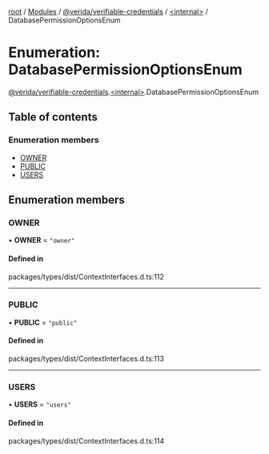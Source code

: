 [root](../README.md) / [Modules](../modules.md) / [@verida/verifiable-credentials](../modules/verida_verifiable_credentials.md) / [<internal\>](../modules/verida_verifiable_credentials._internal_.md) / DatabasePermissionOptionsEnum

# Enumeration: DatabasePermissionOptionsEnum

[@verida/verifiable-credentials](../modules/verida_verifiable_credentials.md).[<internal\>](../modules/verida_verifiable_credentials._internal_.md).DatabasePermissionOptionsEnum

## Table of contents

### Enumeration members

- [OWNER](verida_verifiable_credentials._internal_.DatabasePermissionOptionsEnum.md#owner)
- [PUBLIC](verida_verifiable_credentials._internal_.DatabasePermissionOptionsEnum.md#public)
- [USERS](verida_verifiable_credentials._internal_.DatabasePermissionOptionsEnum.md#users)

## Enumeration members

### OWNER

• **OWNER** = `"owner"`

#### Defined in

packages/types/dist/ContextInterfaces.d.ts:112

___

### PUBLIC

• **PUBLIC** = `"public"`

#### Defined in

packages/types/dist/ContextInterfaces.d.ts:113

___

### USERS

• **USERS** = `"users"`

#### Defined in

packages/types/dist/ContextInterfaces.d.ts:114
